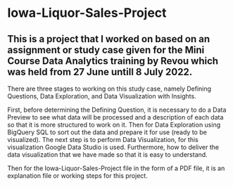 # Iowa-Liquor-Sales-Project
This is a project that I worked on based on an assignment or study case given for the Mini Course Data Analytics training by Revou which was held from 27 June untill 8 July 2022.
-----------------------------------------------------------------------------------

There are three stages to working on this study case, namely Defining Questions, Data Exploration, and Data Visualization with Insights.

First, before determining the Defining Question, it is necessary to do a Data Preview to see what data will be processed and a description of each data so that it is more structured to work on it.
Then for Data Exploration using BigQuery SQL to sort out the data and prepare it for use (ready to be visualized).
The next step is to perform Data Visualization, for this visualization Google Data Studio is used.
Furthermore, how to deliver the data visualization that we have made so that it is easy to understand.

Then for the Iowa-Liquor-Sales-Project file in the form of a PDF file, it is an explanation file or working steps for this project.
